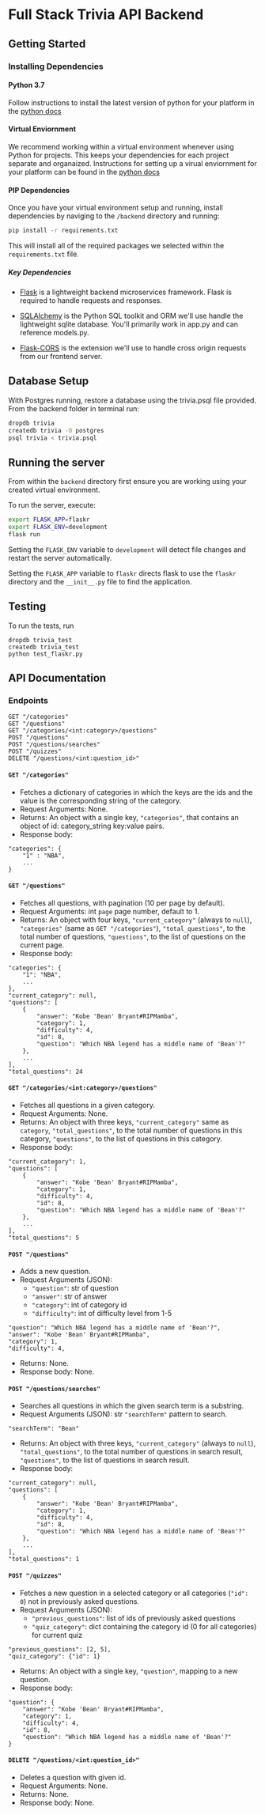 # Full Stack Trivia API Backend

## Getting Started

### Installing Dependencies

#### Python 3.7

Follow instructions to install the latest version of python for your platform in the [python docs](https://docs.python.org/3/using/unix.html#getting-and-installing-the-latest-version-of-python)

#### Virtual Enviornment

We recommend working within a virtual environment whenever using Python for projects. This keeps your dependencies for each project separate and organaized. Instructions for setting up a virual enviornment for your platform can be found in the [python docs](https://packaging.python.org/guides/installing-using-pip-and-virtual-environments/)

#### PIP Dependencies

Once you have your virtual environment setup and running, install dependencies by naviging to the `/backend` directory and running:

```bash
pip install -r requirements.txt
```

This will install all of the required packages we selected within the `requirements.txt` file.

##### Key Dependencies

- [Flask](http://flask.pocoo.org/)  is a lightweight backend microservices framework. Flask is required to handle requests and responses.

- [SQLAlchemy](https://www.sqlalchemy.org/) is the Python SQL toolkit and ORM we'll use handle the lightweight sqlite database. You'll primarily work in app.py and can reference models.py. 

- [Flask-CORS](https://flask-cors.readthedocs.io/en/latest/#) is the extension we'll use to handle cross origin requests from our frontend server. 

## Database Setup
With Postgres running, restore a database using the trivia.psql file provided. From the backend folder in terminal run:

```bash
dropdb trivia
createdb trivia -O postgres
psql trivia < trivia.psql
```

## Running the server

From within the `backend` directory first ensure you are working using your created virtual environment.

To run the server, execute:

```bash
export FLASK_APP=flaskr
export FLASK_ENV=development
flask run
```

Setting the `FLASK_ENV` variable to `development` will detect file changes and restart the server automatically.

Setting the `FLASK_APP` variable to `flaskr` directs flask to use the `flaskr` directory and the `__init__.py` file to find the application. 

## Testing
To run the tests, run

```
dropdb trivia_test
createdb trivia_test
python test_flaskr.py
```


## API Documentation

### Endpoints
```
GET "/categories"
GET "/questions"
GET "/categories/<int:category>/questions"
POST "/questions"
POST "/questions/searches"
POST "/quizzes"
DELETE "/questions/<int:question_id>"
```

#### `GET "/categories"`
- Fetches a dictionary of categories in which the keys are the ids and the value is the corresponding string of the category.
- Request Arguments: None.
- Returns: An object with a single key, `"categories"`, that contains an object of id: category_string key:value pairs. 
- Response body:

```
"categories": {
	"1" : "NBA",
	...
}
```

#### `GET "/questions"`
- Fetches all questions, with pagination (10 per page by default).
- Request Arguments: int `page` page number, default to 1.
- Returns: An object with four keys, `"current_category"` (always to `null`), `"categories"` (same as `GET "/categories"`),  `"total_questions"`, to the total number of questions, `"questions"`, to the list of questions on the current page. 
- Response body:

```
"categories": {
	"1": "NBA",
	...
},
"current_category": null,
"questions": [
	{
		"answer": "Kobe 'Bean' Bryant#RIPMamba",
		"category": 1,
		"difficulty": 4,
		"id": 8,
		"question": "Which NBA legend has a middle name of 'Bean'?"
	},
	...
],
"total_questions": 24
```

#### `GET "/categories/<int:category>/questions"`
- Fetches all questions in a given category.
- Request Arguments: None.
- Returns: An object with three keys, `"current_category"` same as `category`, `"total_questions"`, to the total number of questions in this category, `"questions"`, to the list of questions in this category. 
- Response body:

```
"current_category": 1,
"questions": [
	{
		"answer": "Kobe 'Bean' Bryant#RIPMamba",
		"category": 1,
		"difficulty": 4,
		"id": 8,
		"question": "Which NBA legend has a middle name of 'Bean'?"
	},
	...
],
"total_questions": 5
```

#### `POST "/questions"`
- Adds a new question.
- Request Arguments (JSON): 
	- `"question"`: str of question
	- `"answer"`: str of answer
	- `"category"`: int of category id
	- `"difficulty"`: int of difficulty level from 1-5

```
"question": "Which NBA legend has a middle name of 'Bean'?",
"answer": "Kobe 'Bean' Bryant#RIPMamba",
"category": 1,
"difficulty": 4,
```
- Returns: None. 
- Response body: None.

#### `POST "/questions/searches"`
- Searches all questions in which the given search term is a substring.
- Request Arguments (JSON): str `"searchTerm"` pattern to search.

```
"searchTerm": "Bean"
```
- Returns: An object with three keys, `"current_category"` (always to `null`), `"total_questions"`, to the total number of questions in search result, `"questions"`, to the list of questions in search result. 
- Response body:

```
"current_category": null,
"questions": [
	{
		"answer": "Kobe 'Bean' Bryant#RIPMamba",
		"category": 1,
		"difficulty": 4,
		"id": 8,
		"question": "Which NBA legend has a middle name of 'Bean'?"
	},
	...
],
"total_questions": 1
```

#### `POST "/quizzes"`
- Fetches a new question in a selected category or all categories (`"id": 0`) not in previously asked questions.
- Request Arguments (JSON): 
	- `"previous_questions"`: list of ids of previously asked questions
	- `"quiz_category"`: dict containing the category id (0 for all categories) for current quiz

```
"previous_questions": [2, 5],
"quiz_category": {"id": 1}
```
- Returns: An object with a single key, `"question"`, mapping to a new question. 
- Response body:

```
"question": {
	"answer": "Kobe 'Bean' Bryant#RIPMamba",
	"category": 1,
	"difficulty": 4,
	"id": 8,
	"question": "Which NBA legend has a middle name of 'Bean'?"
}
```

#### `DELETE "/questions/<int:question_id>"`
- Deletes a question with given id.
- Request Arguments: None.
- Returns: None. 
- Response body: None.
